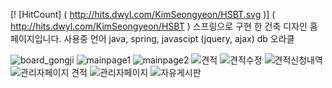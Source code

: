 [! [HitCount] ( http://hits.dwyl.com/KimSeongyeon/HSBT.svg )] ( http://hits.dwyl.com/KimSeongyeon/HSBT )
스프링으로 구현 한 건축 디자인 홈페이지입니다.
사용중 언어 java, spring, javascipt (jquery, ajax) db 오라클

![board_gongji](https://user-images.githubusercontent.com/56425918/78899601-97553d00-7ab0-11ea-868f-af6536e2a4d4.jpg)
![mainpage1](https://user-images.githubusercontent.com/56425918/78899605-98866a00-7ab0-11ea-9f28-085ba1e7fd56.jpg)
![mainpage2](https://user-images.githubusercontent.com/56425918/78899609-991f0080-7ab0-11ea-8c08-d4d2421af2bf.jpg)
![견적](https://user-images.githubusercontent.com/56425918/78899611-99b79700-7ab0-11ea-9d23-3ffbce9e5ef8.jpg)
![견적수정](https://user-images.githubusercontent.com/56425918/78899613-9a502d80-7ab0-11ea-8085-f7f92cdca786.jpg)
![견적신청내역](https://user-images.githubusercontent.com/56425918/78899615-9ae8c400-7ab0-11ea-91b2-8222500a4a61.jpg)
![관리자페이지 견적](https://user-images.githubusercontent.com/56425918/78899618-9ae8c400-7ab0-11ea-9c10-5096eb084432.jpg)
![관리자페이지](https://user-images.githubusercontent.com/56425918/78899620-9c19f100-7ab0-11ea-8c8b-f47ec3408a92.jpg)
![자유게시판](https://user-images.githubusercontent.com/56425918/78899623-9c19f100-7ab0-11ea-9ac1-24a4af4ef668.jpg)
